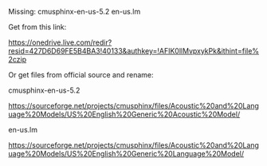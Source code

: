 Missing:
cmusphinx-en-us-5.2
en-us.lm

Get from this link:

https://onedrive.live.com/redir?resid=427D6D69FE5B4BA3!40133&authkey=!AFIK0llMvpxykPk&ithint=file%2czip

Or get files from official source and rename:


cmusphinx-en-us-5.2

https://sourceforge.net/projects/cmusphinx/files/Acoustic%20and%20Language%20Models/US%20English%20Generic%20Acoustic%20Model/


en-us.lm

https://sourceforge.net/projects/cmusphinx/files/Acoustic%20and%20Language%20Models/US%20English%20Generic%20Language%20Model/
